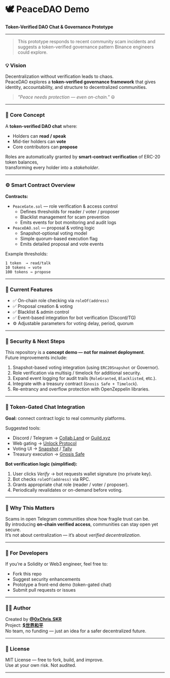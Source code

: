 # 🕊️ PeaceDAO Demo  
**Token-Verified DAO Chat & Governance Prototype**  

---
> This prototype responds to recent community scam incidents and suggests a token-verified governance pattern Binance engineers could explore.

### 💡 Vision
Decentralization without verification leads to chaos.  
PeaceDAO explores a **token-verified governance framework** that gives identity, accountability, and structure to decentralized communities.

> *"Peace needs protection — even on-chain."* ☮️

---

### 🧱 Core Concept
A **token-verified DAO chat** where:
- Holders can **read / speak**  
- Mid-tier holders can **vote**  
- Core contributors can **propose**

Roles are automatically granted by **smart-contract verification** of ERC-20 token balances,  
transforming every holder into a *stakeholder*.

---

### ⚙️ Smart Contract Overview
**Contracts:**  
- `PeaceGate.sol` — role verification & access control  
  - Defines thresholds for reader / voter / proposer  
  - Blacklist management for scam prevention  
  - Emits events for bot monitoring and audit logs  
- `PeaceDAO.sol` — proposal & voting logic  
  - Snapshot-optional voting model  
  - Simple quorum-based execution flag  
  - Emits detailed proposal and vote events  

Example thresholds:
```
1 token  → read/talk  
10 tokens → vote  
100 tokens → propose
```

---

### 🧩 Current Features
- ✅ On-chain role checking via `roleOf(address)`  
- ✅ Proposal creation & voting  
- ✅ Blacklist & admin control  
- ✅ Event-based integration for bot verification (Discord/TG)  
- ⚙️ Adjustable parameters for voting delay, period, quorum  

---

### 🔐 Security & Next Steps
This repository is a **concept demo — not for mainnet deployment**.  
Future improvements include:
1. Snapshot-based voting integration (using `ERC20Snapshot` or Governor).  
2. Role verification via multisig / timelock for additional security.  
3. Expand event logging for audit trails (`RoleGranted`, `Blacklisted`, etc.).  
4. Integrate with a treasury contract (`Gnosis Safe + Timelock`).  
5. Re-entrancy and overflow protection with OpenZeppelin libraries.  

---

### 🤖 Token-Gated Chat Integration
**Goal:** connect contract logic to real community platforms.

Suggested tools:
- Discord / Telegram → [Collab.Land](https://collab.land/) or [Guild.xyz](https://guild.xyz/)  
- Web gating → [Unlock Protocol](https://unlock-protocol.com/)  
- Voting UI → [Snapshot](https://snapshot.org/) / [Tally](https://tally.xyz/)  
- Treasury execution → [Gnosis Safe](https://gnosis-safe.io/)  

**Bot verification logic (simplified):**
1. User clicks *Verify* → bot requests wallet signature (no private key).  
2. Bot checks `roleOf(address)` via RPC.  
3. Grants appropriate chat role (reader / voter / proposer).  
4. Periodically revalidates or on-demand before voting.

---

### 🧠 Why This Matters
Scams in open Telegram communities show how fragile trust can be.  
By introducing **on-chain verified access**, communities can stay open yet secure.  
It’s not about centralization — it’s about *verified decentralization*.

---

### 🧰 For Developers
If you’re a Solidity or Web3 engineer, feel free to:
- Fork this repo  
- Suggest security enhancements  
- Prototype a front-end demo (token-gated chat)  
- Submit pull requests or issues  

---

### 🧑‍💻 Author
Created by **[@0xChris.SKR](https://twitter.com/0xChris_SKR)**  
Project: **[$世界和平](https://twitter.com/search?q=%24世界和平&src=typed_query)**  
No team, no funding — just an idea for a safer decentralized future.  

---

### 🪪 License
MIT License — free to fork, build, and improve.  
Use at your own risk. Not audited.

---
